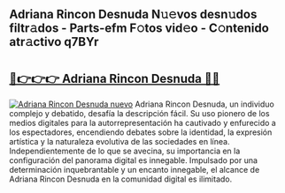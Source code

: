 ## Adriana Rincon Desnuda N𝚞𝚎vos desn𝚞dos filtr𝚊dos - Parts-efm F𝚘tos vid𝚎o - C𝚘ntenido atr𝚊ctivo q7BYr

# <h2><a href="http://mb3047.tromn.icu/?c=Adriana+Rincon+Desnuda">🔗👉👉👉 Adriana Rincon Desnuda 🔗🔗</a></h2>

[![Adriana Rincon Desnuda nuevo](https://i.imgur.com/pEAQMta.gif)](http://mb3047.tromn.icu/?c=Adriana+Rincon+Desnuda)
Adriana Rincon Desnuda, un individuo complejo y debatido, desafía la descripción fácil. Su uso pionero de los medios digitales para la autorrepresentación ha cautivado y enfurecido a los espectadores, encendiendo debates sobre la identidad, la expresión artística y la naturaleza evolutiva de las sociedades en línea. Independientemente de lo que se avecina, su importancia en la configuración del panorama digital es innegable. Impulsado por una determinación inquebrantable y un encanto innegable, el alcance de Adriana Rincon Desnuda en la comunidad digital es ilimitado.

